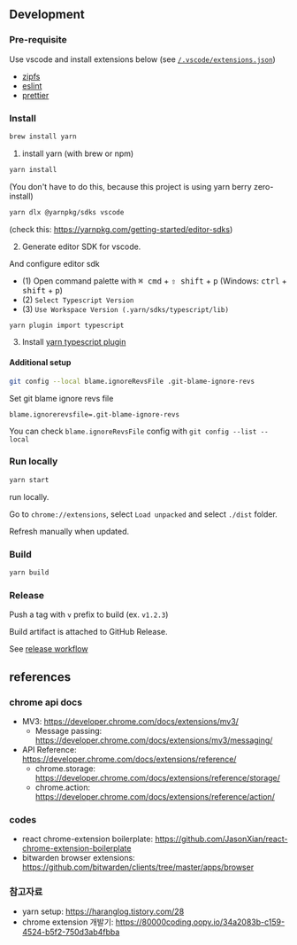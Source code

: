## Development

### Pre-requisite

Use vscode and install extensions below (see [`/.vscode/extensions.json`](/.vscode/extensions.json))

- [zipfs](https://marketplace.visualstudio.com/items?itemName=arcanis.vscode-zipfs)
- [eslint](https://marketplace.visualstudio.com/items?itemName=dbaeumer.vscode-eslint)
- [prettier](https://marketplace.visualstudio.com/items?itemName=esbenp.prettier-vscode)

### Install

```sh
brew install yarn
```
1. install yarn (with brew or npm)

```sh
yarn install
```
(You don't have to do this, because this project is using yarn berry zero-install)

```sh
yarn dlx @yarnpkg/sdks vscode
```
(check this: https://yarnpkg.com/getting-started/editor-sdks)

2. Generate editor SDK for vscode.

And configure editor sdk
- (1) Open command palette with <kbd>⌘ cmd</kbd> + <kbd>⇧ shift</kbd> + <kbd>p</kbd> (Windows: <kbd>ctrl</kbd> + <kbd>shift</kbd> + <kbd>p</kbd>)
- (2) `Select Typescript Version`
- (3) `Use Workspace Version (.yarn/sdks/typescript/lib)`

```sh
yarn plugin import typescript
```
3. Install [yarn typescript plugin](https://github.com/yarnpkg/berry/tree/master/packages/plugin-typescript)

#### Additional setup
```sh
git config --local blame.ignoreRevsFile .git-blame-ignore-revs
```
Set git blame ignore revs file

```
blame.ignorerevsfile=.git-blame-ignore-revs
```
You can check `blame.ignoreRevsFile` config with `git config --list --local`

### Run locally
```sh
yarn start
```
run locally.

Go to `chrome://extensions`, select `Load unpacked` and select `./dist` folder.

Refresh manually when updated.

### Build
```sh
yarn build
```

### Release

Push a tag with `v` prefix to build (ex. `v1.2.3`)

Build artifact is attached to GitHub Release.

See [release workflow](/.github/workflows/release.yaml)

## references
### chrome api docs
- MV3: https://developer.chrome.com/docs/extensions/mv3/
  - Message passing: https://developer.chrome.com/docs/extensions/mv3/messaging/
- API Reference: https://developer.chrome.com/docs/extensions/reference/
  - chrome.storage: https://developer.chrome.com/docs/extensions/reference/storage/
  - chrome.action: https://developer.chrome.com/docs/extensions/reference/action/

### codes
- react chrome-extension boilerplate: https://github.com/JasonXian/react-chrome-extension-boilerplate
- bitwarden browser extensions: https://github.com/bitwarden/clients/tree/master/apps/browser

### 참고자료
- yarn setup: https://haranglog.tistory.com/28
- chrome extension 개발기: https://80000coding.oopy.io/34a2083b-c159-4524-b5f2-750d3ab4fbba
